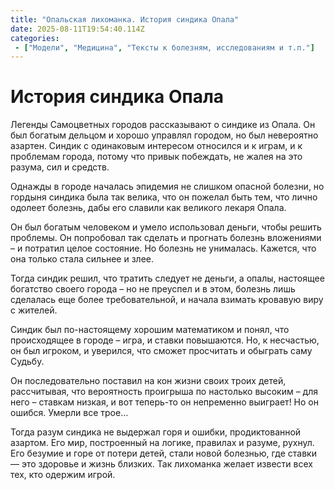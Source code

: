 ```yaml
---
title: "Опальская лихоманка. История синдика Опала"
date: 2025-08-11T19:54:40.114Z
categories:
 - ["Модели", "Медицина", "Тексты к болезням, исследованиям и т.п."]
---
```


**История синдика Опала**
=========================

Легенды Самоцветных городов рассказывают о синдике из Опала. Он был
богатым дельцом и хорошо управлял городом, но был невероятно азартен.
Синдик с одинаковым интересом относился и к играм, и к проблемам города,
потому что привык побеждать, не жалея на это разума, сил и средств.

Однажды в городе началась эпидемия не слишком опасной болезни, но
гордыня синдика была так велика, что он пожелал быть тем, что лично
одолеет болезнь, дабы его славили как великого лекаря Опала.

Он был богатым человеком и умело использовал деньги, чтобы решить
проблемы. Он попробовал так сделать и прогнать болезнь вложениями – и
потратил целое состояние. Но болезнь не унималась. Кажется, что она
только стала сильнее и злее.

Тогда синдик решил, что тратить следует не деньги, а опалы, настоящее
богатство своего города – но не преуспел и в этом, болезнь лишь
сделалась еще более требовательной, и начала взимать кровавую виру с
жителей.

Синдик был по-настоящему хорошим математиком и понял, что происходящее в
городе – игра, и ставки повышаются. Но, к несчастью, он был игроком, и
уверился, что сможет просчитать и обыграть саму Судьбу.

Он последовательно поставил на кон жизни своих троих детей, рассчитывая,
что вероятность проигрыша по настолько высоким – для него – ставкам
низкая, и вот теперь-то он непременно выиграет! Но он ошибся. Умерли все
трое…

Тогда разум синдика не выдержал горя и ошибки, продиктованной азартом.
Его мир, построенный на логике, правилах и разуме, рухнул. Его безумие и
горе от потери детей, стали новой болезнью, где ставки — это здоровье и
жизнь близких. Так лихоманка желает извести всех тех, кто одержим игрой.
